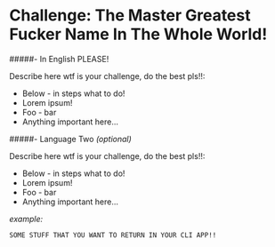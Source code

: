 # Challenge: The Master Greatest Fucker Name In The Whole World!

#####- In English PLEASE!

 Describe here wtf is your challenge, do the best pls!!:
 
 - Below - in steps what to do!
 - Lorem ipsum!
 - Foo - bar                                 
 - Anything important here... 

#####- Language Two *(optional)*

 Describe here wtf is your challenge, do the best pls!!:
 
 - Below - in steps what to do!
 - Lorem ipsum!
 - Foo - bar
 - Anything important here...
 

*example:*
```
SOME STUFF THAT YOU WANT TO RETURN IN YOUR CLI APP!!
```
